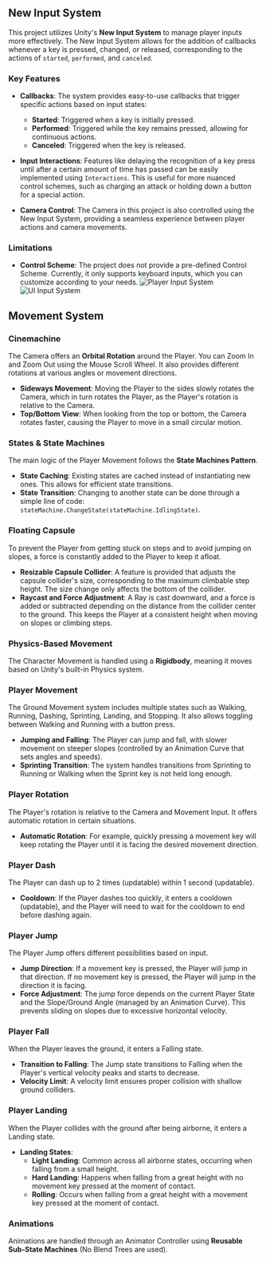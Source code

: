 ## New Input System

This project utilizes Unity's **New Input System** to manage player inputs more effectively. The New Input System allows for the addition of callbacks whenever a key is pressed, changed, or released, corresponding to the actions of `started`, `performed`, and `canceled`.

### Key Features

- **Callbacks**: The system provides easy-to-use callbacks that trigger specific actions based on input states:
  - **Started**: Triggered when a key is initially pressed.
  - **Performed**: Triggered while the key remains pressed, allowing for continuous actions.
  - **Canceled**: Triggered when the key is released.

- **Input Interactions**: Features like delaying the recognition of a key press until after a certain amount of time has passed can be easily implemented using `Interactions`. This is useful for more nuanced control schemes, such as charging an attack or holding down a button for a special action.

- **Camera Control**: The Camera in this project is also controlled using the New Input System, providing a seamless experience between player actions and camera movements.

### Limitations

- **Control Scheme**: The project does not provide a pre-defined Control Scheme. Currently, it only supports keyboard inputs, which you can customize according to your needs.
![Player Input System](https://github.com/user-attachments/assets/eb68b524-f495-4d6e-87e2-4776755536f5)
![UI Input System](https://github.com/user-attachments/assets/becea9fa-44c7-4a33-aca3-e83ec069c47f)
## Movement System

### Cinemachine

The Camera offers an **Orbital Rotation** around the Player. You can Zoom In and Zoom Out using the Mouse Scroll Wheel. It also provides different rotations at various angles or movement directions.

- **Sideways Movement**: Moving the Player to the sides slowly rotates the Camera, which in turn rotates the Player, as the Player's rotation is relative to the Camera.
- **Top/Bottom View**: When looking from the top or bottom, the Camera rotates faster, causing the Player to move in a small circular motion.

### States & State Machines

The main logic of the Player Movement follows the **State Machines Pattern**.

- **State Caching**: Existing states are cached instead of instantiating new ones. This allows for efficient state transitions.
- **State Transition**: Changing to another state can be done through a simple line of code: `stateMachine.ChangeState(stateMachine.IdlingState)`.

### Floating Capsule

To prevent the Player from getting stuck on steps and to avoid jumping on slopes, a force is constantly added to the Player to keep it afloat.

- **Resizable Capsule Collider**: A feature is provided that adjusts the capsule collider's size, corresponding to the maximum climbable step height. The size change only affects the bottom of the collider.
- **Raycast and Force Adjustment**: A Ray is cast downward, and a force is added or subtracted depending on the distance from the collider center to the ground. This keeps the Player at a consistent height when moving on slopes or climbing steps.

### Physics-Based Movement

The Character Movement is handled using a **Rigidbody**, meaning it moves based on Unity's built-in Physics system.

### Player Movement

The Ground Movement system includes multiple states such as Walking, Running, Dashing, Sprinting, Landing, and Stopping. It also allows toggling between Walking and Running with a button press.

- **Jumping and Falling**: The Player can jump and fall, with slower movement on steeper slopes (controlled by an Animation Curve that sets angles and speeds).
- **Sprinting Transition**: The system handles transitions from Sprinting to Running or Walking when the Sprint key is not held long enough.

### Player Rotation

The Player's rotation is relative to the Camera and Movement Input. It offers automatic rotation in certain situations.

- **Automatic Rotation**: For example, quickly pressing a movement key will keep rotating the Player until it is facing the desired movement direction.

### Player Dash

The Player can dash up to 2 times (updatable) within 1 second (updatable).

- **Cooldown**: If the Player dashes too quickly, it enters a cooldown (updatable), and the Player will need to wait for the cooldown to end before dashing again.

### Player Jump

The Player Jump offers different possibilities based on input.

- **Jump Direction**: If a movement key is pressed, the Player will jump in that direction. If no movement key is pressed, the Player will jump in the direction it is facing.
- **Force Adjustment**: The jump force depends on the current Player State and the Slope/Ground Angle (managed by an Animation Curve). This prevents sliding on slopes due to excessive horizontal velocity.

### Player Fall

When the Player leaves the ground, it enters a Falling state.

- **Transition to Falling**: The Jump state transitions to Falling when the Player's vertical velocity peaks and starts to decrease.
- **Velocity Limit**: A velocity limit ensures proper collision with shallow ground colliders.

### Player Landing

When the Player collides with the ground after being airborne, it enters a Landing state.

- **Landing States**: 
  - **Light Landing**: Common across all airborne states, occurring when falling from a small height.
  - **Hard Landing**: Happens when falling from a great height with no movement key pressed at the moment of contact.
  - **Rolling**: Occurs when falling from a great height with a movement key pressed at the moment of contact.

### Animations

Animations are handled through an Animator Controller using **Reusable Sub-State Machines** (No Blend Trees are used).
